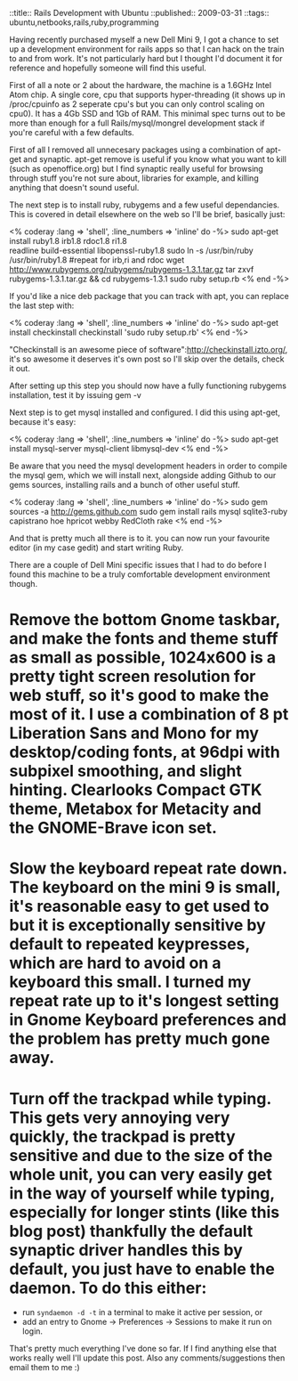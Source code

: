 ::title::       Rails Development with Ubuntu
::published::   2009-03-31
::tags::        ubuntu,netbooks,rails,ruby,programming

Having recently purchased myself a new Dell Mini 9, I got a chance to set up a development environment for rails apps so that I can hack on the train to and from work. It's not particularly hard but I thought I'd document it for reference and hopefully someone will find this useful.

First of all a note or 2 about the hardware, the machine is a 1.6GHz Intel Atom chip. A single core, cpu that supports hyper-threading (it shows up in /proc/cpuinfo as 2 seperate cpu's but you can only control scaling on cpu0). It has a 4Gb SSD and 1Gb of RAM. This minimal spec turns out to be more than enough for a full Rails/mysql/mongrel development stack if you're careful with a few defaults.

First of all I removed all unnecesary packages using a combination of apt-get and synaptic. apt-get remove is useful if you know what you want to kill (such as openoffice.org) but I find synaptic really useful for browsing through stuff you're not sure about, libraries for example, and killing anything that doesn't sound useful.

The next step is to install ruby, rubygems and a few useful dependancies. This is covered in detail elsewhere on the web so I'll be brief, basically just:

<% coderay :lang => 'shell', :line_numbers => 'inline' do -%>
sudo apt-get install ruby1.8 irb1.8 rdoc1.8 ri1.8 \
             readline build-essential libopenssl-ruby1.8
sudo ln -s /usr/bin/ruby /usr/bin/ruby1.8 #repeat for irb,ri and rdoc
wget http://www.rubygems.org/rubygems/rubygems-1.3.1.tar.gz
tar zxvf rubygems-1.3.1.tar.gz && cd rubygems-1.3.1
sudo ruby setup.rb
<% end -%>

If you'd like a nice deb package that you can track with apt, you can replace the last step with:

<% coderay :lang => 'shell', :line_numbers => 'inline' do -%>
sudo apt-get install checkinstall
checkinstall 'sudo ruby setup.rb'
<% end -%>

"Checkinstall is an awesome piece of software":http://checkinstall.izto.org/, it's so awesome it deserves it's own post so I'll skip over the details, check it out. 

After setting up this step you should now have a fully functioning rubygems installation, test it by issuing gem -v
 
Next step is to get mysql installed and configured. I did this using apt-get, because it's easy:

<% coderay :lang => 'shell', :line_numbers => 'inline' do -%>
sudo apt-get install mysql-server mysql-client libmysql-dev
<% end -%>

Be aware that you need the mysql development headers in order to compile the mysql gem, which we will install next, alongside adding Github to our gems sources, installing rails and a bunch of other useful stuff.

<% coderay :lang => 'shell', :line_numbers => 'inline' do -%>
sudo gem sources -a http://gems.github.com
sudo gem install rails mysql sqlite3-ruby capistrano hoe hpricot webby RedCloth rake
<% end -%>

And that is pretty much all there is to it. you can now run your favourite editor (in my case gedit) and start writing Ruby.

There are a couple of Dell Mini specific issues that I had to do before I found this machine to be a truly comfortable development environment though.

# Remove the bottom Gnome taskbar, and make the fonts and theme stuff as small as possible, 1024x600 is a pretty tight screen resolution for web stuff, so it's good to make the most of it. I use a combination of 8 pt Liberation Sans and Mono for my desktop/coding fonts, at 96dpi with subpixel smoothing, and slight hinting. Clearlooks Compact GTK theme, Metabox for Metacity and the GNOME-Brave icon set.
# Slow the keyboard repeat rate down. The keyboard on the mini 9 is small, it's reasonable easy to get used to but it is exceptionally sensitive by default to repeated keypresses, which are hard to avoid on a keyboard this small. I turned my repeat rate up to it's longest setting in Gnome Keyboard preferences and the problem has pretty much gone away.
# Turn off the trackpad while typing. This gets very annoying very quickly, the trackpad is pretty sensitive and due to the size of the whole unit, you can very easily get in the way of yourself while typing, especially for longer stints (like this blog post) thankfully the default synaptic driver handles this by default, you just have to enable the daemon. To do this either:

* run <code>syndaemon -d -t</code> in a terminal to make it active per session, or
* add an entry to Gnome -> Preferences -> Sessions to make it run on login.

That's pretty much everything I've done so far. If I find anything else that works really well I'll update this post. Also any comments/suggestions then email them to me :)
